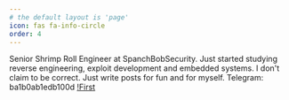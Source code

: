 ```yaml
---
# the default layout is 'page'
icon: fas fa-info-circle
order: 4
---
```


Senior Shrimp Roll Engineer at SpanchBobSecurity. Just started studying reverse engineering, exploit development and embedded systems. I don't claim to be correct. Just write posts for fun and for myself.  Telegram: ba1b0ab1edb100d
[!First](/assets/vj.jpg)
